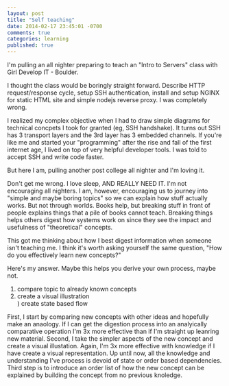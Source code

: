 ```yaml
---
layout: post
title: "Self teaching"
date: 2014-02-17 23:45:01 -0700
comments: true
categories: learning
published: true
---
```


I'm pulling an all nighter preparing to teach an "Intro to Servers" class with Girl Develop IT - Boulder. 

<!--more-->

I thought the class would be boringly straight forward. Describe HTTP request/response cycle, setup SSH authentication, install and setup NGINX for static HTML site and simple nodejs reverse proxy. I was completely wrong. 

I realized my complex objective when I had to draw simple diagrams for technical concpets I took for granted (eg, SSH handshake). It turns out SSH has 3 transport layers and the 3rd layer has 3 embedded channels. If you're like me and started your "programming" after the rise and fall of the first internet age, I lived on top of very helpful developer tools. I was told to accept SSH and write code faster.

But here I am, pulling another post college all nighter and I'm loving it.

Don't get me wrong. I love sleep, AND REALLY NEED IT. I'm not encouraging all nighters. I am, however, encouraging us to journey into "simple and maybe boring topics" so we can explain how stuff actually works. But not through worlds. Books help, but breaking stuff in front of people explains things that a pile of books cannot teach. Breaking things helps others digest how systems work on since they see the impact and usefulness of "theoretical" concepts.

This got me thinking about how I best digest information when someone isn't teaching me. I think it's worth asking yourself the same question, "How do you effectively learn new concepts?" 

Here's my answer. Maybe this helps you derive your own process, maybe not.

1) compare topic to already known concepts  
2) create a visual illustration  
) create state based flow  

First, I start by comparing new concepts with other ideas and hopefully make an anaology. If I can get the digestion process into an analyically comparative operation I'm 3x more effective than if I'm straight up leanring new material. Second, I take the simpler aspects of the new concept and create a visual illustation. Again, I'm 3x more effective with knowledge if I have create a visual representation. Up until now, all the knowledge and understanding I've process is devoid of state or order based dependencies. Third step is to introduce an order list of how the new concept can be explained by building the concept from no previous knoledge. 
